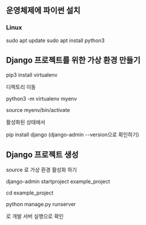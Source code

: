 ## 운영체제에 파이썬 설치
### Linux
sudo apt update
sudo apt install python3

## Django 프로젝트를 위한 가상 환경 만들기
pip3 install virtualenv

디렉토리 이동

python3 -m virtualenv myenv

source myenv/bin/activate

활성화된 상태에서 

pip install django (django-admin --version으로 확인하기)


## Django 프로젝트 생성 
source 로 가상 환경 활성화 하기

django-admin startproject example_project

cd example_project

python manage.py runserver 

로 개발 서버 실행으로 확인

